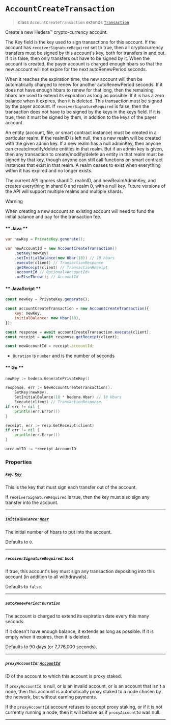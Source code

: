 # `AccountCreateTransaction`

> class `AccountCreateTransaction` extends [`Transaction`](reference/Transaction.md)

Create a new Hedera™ crypto-currency account.

The Key field is the key used to sign transactions for this account. If the
account has `receiverSignatureRequired` set to true, then all cryptocurrency
transfers must be signed by this account's key, both for transfers in and out.
If it is false, then only transfers out have to be signed by it. When the
account is created, the payer account is charged enough hbars so that the
new account will not expire for the next autoRenewPeriod seconds.

When it reaches the expiration time, the new account will then be automatically
charged to renew for another autoRenewPeriod seconds. If it does not have
enough hbars to renew for that long, then the remaining hbars are used to
extend its expiration as long as possible. If it is has a zero balance when
it expires, then it is deleted. This transaction must be signed by the payer
account. If `receiverSignatureRequired` is false, then the transaction does not
have to be signed by the keys in the keys field. If it is true, then it must be
signed by them, in addition to the keys of the payer account.

An entity (account, file, or smart contract instance) must be created in a
particular realm. If the realmID is left null, then a new realm will be created
with the given admin key. If a new realm has a null adminKey, then anyone can
create/modify/delete entities in that realm. But if an admin key is given,
then any transaction to create/modify/delete an entity in that realm must be
signed by that key, though anyone can still call functions on smart contract
instances that exist in that realm. A realm ceases to exist when everything
within it has expired and no longer exists.

The current API ignores shardID, realmID, and newRealmAdminKey,
and creates everything in shard 0 and realm 0, with a null key.
Future versions of the API will support multiple realms and multiple shards.

> [!WARNING]
> When creating a new account an existing account will need to fund the initial
> balance and pay for the transaction fee.

<!-- tabs:start -->

#### ** Java **

```java
var newKey = PrivateKey.generate();

var newAccountId = new AccountCreateTransaction()
    .setKey(newKey)
    .setInitialBalance(new Hbar(10)) // 10 hbars
    .execute(client) // TransactionResponse
    .getReceipt(client) // TransactionReceipt
    .accountId // Optional<AccountId>
    .orElseThrow(); // AccountId
```

#### ** JavaScript **

```js
const newKey = PrivateKey.generate();

const accountCreateTransaction = new AccountCreateTransaction({
    key: newKey,
    initialBalance: new Hbar(10),
});

const response = await accountCreateTransaction.execute(client);
const receipt = await response.getReceipt(client);

const newAccountId = receipt.accountId;
```

- `Duration` is `number` and is the number of seconds

#### ** Go **

```go
newKey := hedera.GeneratePrivateKey()

response, err := NewAccountCreateTransaction().
    SetKey(newKey).
    SetInitialBalance(10 * hedera.Hbar) // 10 Hbars
    Execute(client) // TransactionResponse
if err != nil {
    println(err.Error())
}

receipt, err := resp.GetReceipt(client)
if err != nil {
    println(err.Error())
}

accountID := *receipt.AccountID
```

<!-- tabs:end -->

### Properties

##### `key`: [`Key`](reference/cryptography/Key.md)

This is the key that must sign each transfer out of the account.

If `receiverSignatureRequired` is true, then the key must also sign
any transfer into the account.

---

##### `initialBalance`: [`Hbar`](reference/Hbar.md)

The initial number of hbars to put into the account.

Defaults to `0`.

---

##### `receiverSignatureRequired`: `bool`

If true, this account's key must sign any transaction depositing
into this account (in addition to all withdrawals).

Defaults to `false`.

---

##### `autoRenewPeriod`: `Duration`

The account is charged to extend its expiration date every this many seconds.

If it doesn't have enough balance, it extends as long as possible.
If it is empty when it expires, then it is deleted.

Defaults to 90 days (or 7,776,000 seconds).

---

##### `proxyAccountId`: [`AccountId`](reference/AccountId.md)

ID of the account to which this account is proxy staked.

If `proxyAccountId` is null, or is an invalid account, or is an
account that isn't a node, then this account is automatically proxy staked
to a node chosen by the network, but without earning payments.

If the `proxyAccountId` account refuses to accept proxy staking, or if it is
not currently running a node, then it will behave as
if `proxyAccountId` was null.

---

